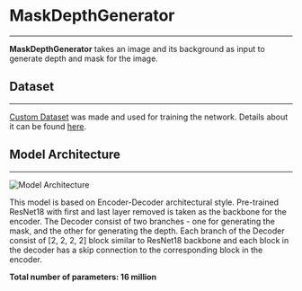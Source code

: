 # MaskDepthGenerator
----

**MaskDepthGenerator** takes an image and its background as input to generate depth and mask for the image. 

## Dataset
---

[Custom Dataset](https://drive.google.com/open?id=1zQTsYCo7_p-4u_3pgNCjd7dpGFRUZIVJ) was made and used for training the network. Details about it can be found [here](https://github.com/genigarus/DepthMaskDataset).


## Model Architecture
---

![Model Architecture](https://raw.githubusercontent.com/genigarus/MaskDepthGenerator/master/Assets/torchviz-model.png)

This model is based on Encoder-Decoder architectural style. Pre-trained ResNet18 with first and last layer removed is taken as the backbone for the encoder. The Decoder consist of two branches - one for generating the mask, and the other for generating the depth. Each branch of the Decoder consist of [2, 2, 2, 2] block similar to ResNet18 backbone and each block in the decoder has a skip connection to the corresponding block in the encoder.

**Total number of parameters: 16 million**


